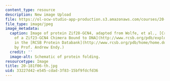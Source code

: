 ```yaml
---
content_type: resource
description: New image Upload
file: https://ol-ocw-studio-app-production.s3.amazonaws.com/courses/20-181-computation-for-biological-engineers-fall-2006/33227d42e545cdad3f8315bf9fdcfd36_20-181f06-th.jpg
file_type: image/jpeg
image_metadata:
  caption: Image of protein Zif28-GCN4, adapted from Wolfe, et al., [Crystal Structure
    of a Zif23-GCN4 Chimera Bound to DNA](http://www.rcsb.org/pdb/explore.do?structureId=1LLM),
    in the [RCSB Protein Databank](http://www.rcsb.org/pdb/home/home.do). (Figure
    by Prof. Andrew Endy.)
  credit: ''
  image-alt: Schematic of protein folding.
resourcetype: Image
title: 20-181f06-th.jpg
uid: 33227d42-e545-cdad-3f83-15bf9fdcfd36
---
```

